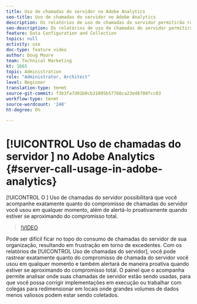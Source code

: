 ```yaml
---
title: Uso de chamadas do servidor no Adobe Analytics
seo-title: Uso de chamadas do servidor no Adobe Analytics
description: Os relatórios de uso de chamadas do servidor permitirão rastrear exatamente quanto do compromisso de chamadas do servidor você usou em qualquer momento, além de alertá-lo proativamente quando estiver se aproximando do compromisso total.
seo-description: Os relatórios de uso de chamadas do servidor permitirão rastrear exatamente quanto do compromisso de chamadas do servidor você usou em qualquer momento, além de alertá-lo proativamente quando estiver se aproximando do compromisso total.
feature: Data Configuration and Collection
topics: null
activity: use
doc-type: feature video
author: Doug Moore
team: Technical Marketing
kt: 1665
topic: Administration
role: "Administrator, Architect"
level: Beginner
translation-type: tm+mt
source-git-commit: f3b3fa7d91b0cb21005b57768ca23ed6700fcc03
workflow-type: tm+mt
source-wordcount: '240'
ht-degree: 0%

---
```



# [!UICONTROL Uso de chamadas do servidor ] no Adobe Analytics  {#server-call-usage-in-adobe-analytics}

[!UICONTROL O ] Uso de chamadas do servidor possibilitará que você acompanhe exatamente quanto do compromisso de chamadas do servidor você usou em qualquer momento, além de alertá-lo proativamente quando estiver se aproximando do compromisso total.

>[!VIDEO](https://video.tv.adobe.com/v/23137/?quality=12)

Pode ser difícil ficar no topo do consumo de chamadas do servidor de sua organização, resultando em frustração em torno de excedentes. Com os relatórios de [!UICONTROL Uso de chamadas do servidor], você pode rastrear exatamente quanto do compromisso de chamada do servidor você usou em qualquer momento e também alertará de maneira proativa quando estiver se aproximando do compromisso total. O painel que o acompanha permite analisar onde suas chamadas de servidor estão sendo usadas, para que você possa corrigir implementações em execução ou trabalhar com colegas para redimensionar em locais onde grandes volumes de dados menos valiosos podem estar sendo coletados.
